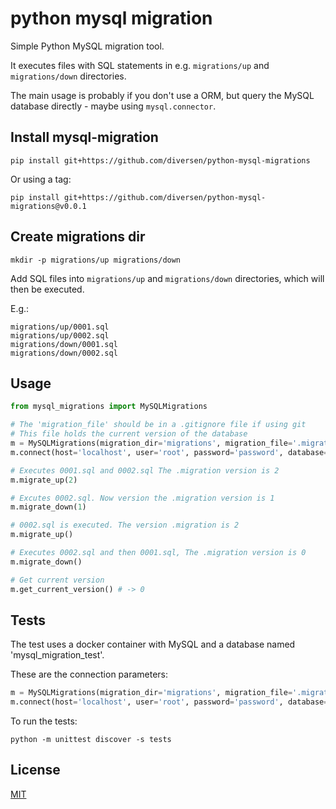 # python mysql migration

Simple Python MySQL migration tool.

It executes files with SQL statements in e.g. `migrations/up` and `migrations/down` directories. 

The main usage is probably if you don't use a ORM, but query the MySQL database directly - maybe using `mysql.connector`.

## Install mysql-migration

    pip install git+https://github.com/diversen/python-mysql-migrations

Or using a tag:

    pip install git+https://github.com/diversen/python-mysql-migrations@v0.0.1

## Create migrations dir

    mkdir -p migrations/up migrations/down

Add SQL files into `migrations/up` and `migrations/down` directories, which will then be executed.

E.g.: 
    
    migrations/up/0001.sql
    migrations/up/0002.sql
    migrations/down/0001.sql
    migrations/down/0002.sql

## Usage

```python
from mysql_migrations import MySQLMigrations

# The 'migration_file' should be in a .gitignore file if using git
# This file holds the current version of the database
m = MySQLMigrations(migration_dir='migrations', migration_file='.migration')
m.connect(host='localhost', user='root', password='password', database='mysql_migration_test')

# Executes 0001.sql and 0002.sql The .migration version is 2
m.migrate_up(2) 

# Excutes 0002.sql. Now version the .migration version is 1
m.migrate_down(1) 

# 0002.sql is executed. The version .migration is 2
m.migrate_up()

# Executes 0002.sql and then 0001.sql, The .migration version is 0
m.migrate_down() 

# Get current version
m.get_current_version() # -> 0

```

## Tests

The test uses a docker container with MySQL and a database named 'mysql_migration_test'.
    
These are the connection parameters:

```python
m = MySQLMigrations(migration_dir='migrations', migration_file='.migration')
m.connect(host='localhost', user='root', password='password', database='mysql_migration_test')
```

To run the tests:

    python -m unittest discover -s tests
    

## License

[MIT](LICENSE)